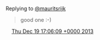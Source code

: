Replying to [@mauritsrijk](https://twitter.com/mauritsrijk/status/413581372012244992)

> good one :\-\)

<img src="../../media/tweet.ico" width="12" /> [Thu Dec 19 17:06:09 +0000 2013](https://twitter.com/DromerDenker/status/413716899050958849)